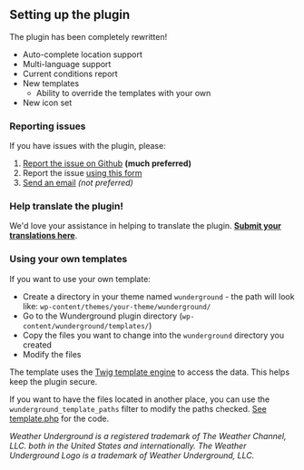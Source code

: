## Setting up the plugin

The plugin has been completely rewritten!

* Auto-complete location support
* Multi-language support
* Current conditions report
* New templates
  * Ability to override the templates with your own
* New icon set

### Reporting issues ###

If you have issues with the plugin, please:

1. [Report the issue on Github](https://github.com/katzwebservices/Wunderground/issues/new) __(much preferred)__
2. Report the issue [using this form](https://widget.uservoice.com/omnibox/Csq4WQZTBPGtRqSZXIsNA?mode=contact&locale=en&forum_id=254985&contact_us=true&accent_color=007DBF&embed_type=popover&trigger_method=custom_trigger&menu=true&screenshot_enabled=false&contact_enabled=true&feedback_enabled=false&smartvote=false)
3. [Send an email](zack+wunderground@katz.co) *(not preferred)*

### Help translate the plugin!

We'd love your assistance in helping to translate the plugin. __[Submit your translations here](https://www.transifex.com/projects/p/wunderground/)__.


### Using your own templates
If you want to use your own template:

* Create a directory in your theme named `wunderground` - the path will look like: `wp-content/themes/your-theme/wunderground/`
* Go to the Wunderground plugin directory (`wp-content/wunderground/templates/`)
* Copy the files you want to change into the `wunderground` directory you created
* Modify the files

The template uses the [Twig template engine](http://twig.sensiolabs.org) to access the data. This helps keep the plugin secure.

If you want to have the files located in another place, you can use the `wunderground_template_paths` filter to modify the paths checked. [See template.php](https://github.com/katzwebservices/Wunderground/blob/master/template.php#L30) for the code.

*Weather Underground is a registered trademark of The Weather Channel, LLC. both in the United States and internationally. The Weather Underground Logo is a trademark of Weather Underground, LLC.*
